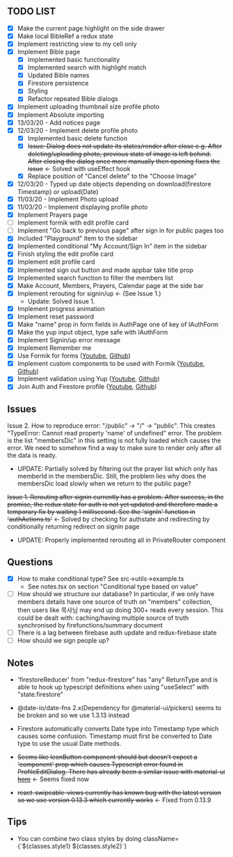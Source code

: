 ## TODO LIST

- [x] Make the current page highlight on the side drawer
- [x] Make local BibleRef a redux state
- [x] Implement restricting view to my cell only
- [x] Implement Bible page
  - [x] Implemented basic functionality
  - [x] Implemented search with highlight match
  - [x] Updated Bible names
  - [x] Firestore persistence
  - [x] Styling
  - [x] Refactor repeated Bible dialogs
- [x] Implement uploading thumbnail size profile photo
- [x] Implement Absolute importing
- [x] 13/03/20 - Add notices page
- [x] 12/03/20 - Implement delete profile photo
  - [x] Implemented basic delete function
  - [x] ~~Issue: Dialog does not update its states/render after close e.g. After deleting/uploading photo, previous state of image is left behind. After closing the dialog once more manually then opening fixes the issue~~ &larr; Solved with useEffect hook
  - [x] Replace position of "Cancel delete" to the "Choose Image"
- [x] 12/03/20 - Typed up date objects depending on download(firestore Timestamp) or upload(Date)
- [x] 11/03/20 - Implement Photo upload
- [x] 11/03/20 - Implement displaying profile photo
- [x] Implement Prayers page
- [ ] Implement formik with edit profile card
- [ ] Implement "Go back to previous page" after sign in for public pages too
- [x] Included "Playground" item to the sidebar
- [x] Implemented conditional "My Account/Sign In" item in the sidebar
- [x] Finish styling the edit profile card
- [x] Implement edit profile card
- [x] Implemented sign out button and made appbar take title prop
- [x] Implemented search function to filter the members list
- [x] Make Account, Members, Prayers, Calendar page at the side bar
- [x] Implement rerouting for signin/up &larr; (See Issue 1.)
  - Update: Solved Issue 1.
- [x] Implement progress animation
- [x] Implement reset password
- [x] Make "name" prop in form fields in AuthPage one of key of IAuthForm
- [x] Make the yup input object, type safe with IAuthForm
- [x] Implement Signin/up error message
- [x] Implement Remember me
- [x] Use Formik for forms ([Youtube](https://www.youtube.com/watch?v=FD50LPJ6bjE), [Github](https://github.com/benawad/formik-2-example/tree/master))
- [x] Implement custom components to be used with Formik ([Youtube](https://www.youtube.com/watch?v=FD50LPJ6bjE), [Github](https://github.com/benawad/formik-2-example/tree/master))
- [x] Implement validation using Yup ([Youtube](https://www.youtube.com/watch?v=FD50LPJ6bjE), [Github](https://github.com/benawad/formik-2-example/tree/master))
- [x] Join Auth and Firestore profile ([Youtube](https://www.youtube.com/watch?v=FD50LPJ6bjE), [Github](https://github.com/benawad/formik-2-example/tree/master))

## Issues

Issue 2. How to reproduce error: "/public" &rarr; "/" &rarr; "public". This creates "TypeError: Cannot read property 'name' of undefined" error. The problem is the list "membersDic" in this setting is not fully loaded which causes the error. We need to somehow find a way to make sure to render only after all the data is ready.

- UPDATE: Partially solved by filtering out the prayer list which only has memberId in the membersDic. Still, the problem lies why does the membersDic load slowly when we return to the public page?

~~Issue 1. Rerouting after signin currently has a problem. After success, in the promise, the redux state for auth is not yet updated and therefore made a temporary fix by waiting 1 millisecond. See the 'signIn' function in 'authActions.ts'~~ &larr; Solved by checking for authstate and redirecting by conditionally returning redirect on signin page

- UPDATE: Properly implemented rerouting all in PrivateRouter component

## Questions

- [x] How to make conditional type? See src&rarr;utils&rarr;example.ts
  - See notes.tsx on section "Conditional type based on value"
- [ ] How should we structure our database? In particular, if we only have members details have one source of truth on "members" collection, then users like 목사님 may end up doing 300+ reads every session. This could be dealt with: caching/having multiple source of truth synchronised by firefunctions/summary document
- [ ] There is a lag between firebase auth update and redux-firebase state
- [ ] How should we sign people up?

## Notes

- 'firestoreReducer' from "redux-firestore" has "any" ReturnType and is able to hook up typescript definitions when using "useSelect" with "state.firestore"

- @date-io/date-fns 2.x(Dependency for @material-ui/pickers) seems to be broken and so we use 1.3.13 instead

- Firestore automatically converts Date type into Timestamp type which causes some confusion. Timestamp must first be converted to Date type to use the usual Date methods.

- ~~Seems like IconButton component should but doesn't expect a 'component' prop which causes Typescript error found in ProfileEditDialog.
  There has already been a similar issue with material-ui [here](https://github.com/mui-org/material-ui/issues/19068)~~ &larr; Seems fixed now

- ~~react-swipeable-views currently has known bug with the latest version so we use version 0.13.3 which currently works~~ &larr; Fixed from 0.13.9

## Tips

- You can combine two class styles by doing className={\`${classes.style1} ${classes.style2}\`}
